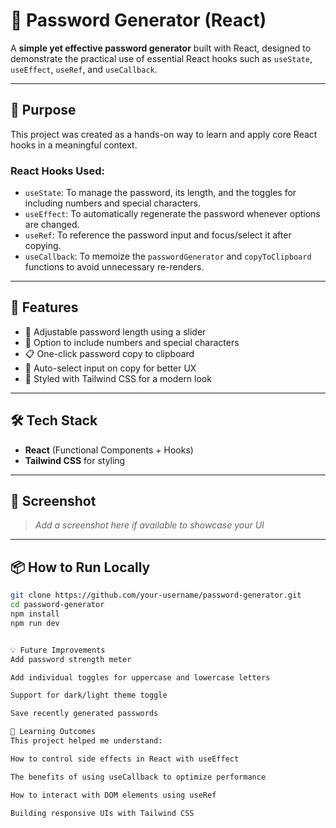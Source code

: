 # 🔐 Password Generator (React)

A **simple yet effective password generator** built with React, designed to demonstrate the practical use of essential React hooks such as `useState`, `useEffect`, `useRef`, and `useCallback`.

---

## 🎯 Purpose

This project was created as a hands-on way to learn and apply core React hooks in a meaningful context.

### React Hooks Used:

- `useState`: To manage the password, its length, and the toggles for including numbers and special characters.
- `useEffect`: To automatically regenerate the password whenever options are changed.
- `useRef`: To reference the password input and focus/select it after copying.
- `useCallback`: To memoize the `passwordGenerator` and `copyToClipboard` functions to avoid unnecessary re-renders.

---

## 🚀 Features

- 🔢 Adjustable password length using a slider
- 🔁 Option to include numbers and special characters
- 📋 One-click password copy to clipboard
- 🎯 Auto-select input on copy for better UX
- 🎨 Styled with Tailwind CSS for a modern look

---

## 🛠️ Tech Stack

- **React** (Functional Components + Hooks)
- **Tailwind CSS** for styling

---

## 📸 Screenshot

> _Add a screenshot here if available to showcase your UI_

---

## 📦 How to Run Locally

```bash
git clone https://github.com/your-username/password-generator.git
cd password-generator
npm install
npm run dev


💡 Future Improvements
Add password strength meter

Add individual toggles for uppercase and lowercase letters

Support for dark/light theme toggle

Save recently generated passwords

📘 Learning Outcomes
This project helped me understand:

How to control side effects in React with useEffect

The benefits of using useCallback to optimize performance

How to interact with DOM elements using useRef

Building responsive UIs with Tailwind CSS

